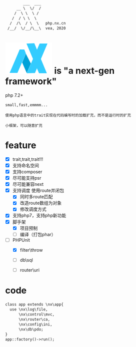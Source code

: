 ```
        ___  ___
     __ \  \/  /
    /  \ \  \ /
   /  / \ \  \
  /  /\  / \  \   php.nx.cn
 /__/  \/__/\__\  vea, 2020
```

# ![nx](./logo.png) is **"a next-gen framework"**
  php 7.2+
  
    small,fast,emmmm...
  
    使用php语言中的trait实现在代码编写时的加载扩充，而不是运行时的扩充
  
    小框架，可以随意扩充

# feature
- [x] trait,trait,trait!!!
- [x] 支持命名空间
- [x] 支持composer
- [x] 尽可能支持psr
- [x] 尽可能兼容next
- [x] 支持调度 使用route并闭包
  - [x] 同时多route匹配
  - [x] 改造route数组为对象
  - [x] 修改调度方式
- [x] 支持php7，支持php新功能
- [x] 脚手架
  - [x] 项目预制
  - [ ] 编译（打包phar）
- [ ] PHPUnit
  - [x] filter\throw
  - [ ] db\sql
  - [ ] router\uri



# code
```
class app extends \nx\app{
  use \nx\log\file,
      \nx\control\mvc,
      \nx\router\ca,
      \nx\config\ini,
      \nx\db\pdo;
}
app::factory()->run();
```